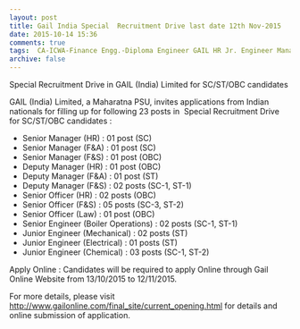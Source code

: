 ```yaml
---
layout: post
title: Gail India Special  Recruitment Drive last date 12th Nov-2015    
date: 2015-10-14 15:36
comments: true
tags:  CA-ICWA-Finance Engg.-Diploma Engineer GAIL HR Jr. Engineer Manager MBA Officer Online Public-Sector Special Drive 
archive: false
---
```

Special Recruitment Drive in GAIL (India) Limited for SC/ST/OBC candidates

GAIL (India) Limited, a Maharatna PSU, invites applications from Indian nationals for filling up for following 23 posts in  Special Recruitment Drive for SC/ST/OBC candidates :  

- Senior Manager (HR) : 01 post (SC)
- Senior Manager (F&A) : 01 post (SC)
- Senior Manager (F&S) : 01 post (OBC)
- Deputy Manager (HR) : 01 post (OBC)
- Deputy Manager (F&A) : 01 post (ST)
- Deputy Manager (F&S) : 02 posts (SC-1, ST-1) 
- Senior Officer (HR) : 02 posts (OBC)
- Senior Officer (F&S) : 05 posts (SC-3, ST-2)
- Senior Officer (Law) : 01 post (OBC)
- Senior Engineer (Boiler Operations) : 02 posts (SC-1, ST-1)
- Junior Engineer (Mechanical) : 02 posts (ST) 
- Junior Engineer (Electrical) : 01 posts (ST)
- Junior Engineer (Chemical) : 03 posts (SC-1, ST-2) 

Apply Online : Candidates will be required to apply Online through Gail Online Website from 13/10/2015 to 12/11/2015. 

For more details, please visit <http://www.gailonline.com/final_site/current_opening.html> for details and online submission of application. 



